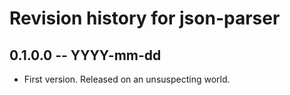 # Revision history for json-parser

## 0.1.0.0  -- YYYY-mm-dd

* First version. Released on an unsuspecting world.
